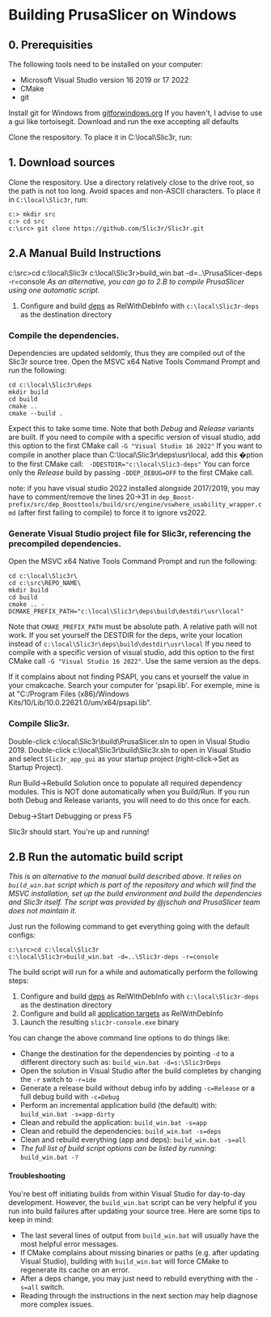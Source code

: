 # Building PrusaSlicer on Windows


## 0. Prerequisities

The following tools need to be installed on your computer:
- Microsoft Visual Studio version 16 2019 or 17 2022
- CMake
- git

Install git for Windows from [gitforwindows.org](https://gitforwindows.org/)
If you haven't, I advise to use a gui like tortoisegit.
Download and run the exe accepting all defaults


Clone the respository.  To place it in C:\local\Slic3r, run:


## 1. Download sources

Clone the respository. Use a directory relatively close to the drive root, so the path is not too long. Avoid spaces and non-ASCII characters. To place it in `C:\local\Slic3r`, run:
```
c:> mkdir src
c:> cd src
c:\src> git clone https://github.com/Slic3r/Slic3r.git
```


## 2.A Manual Build Instructions

c:\src>cd c:\local\Slic3r
c:\local\Slic3r>build_win.bat -d=..\PrusaSlicer-deps -r=console
_As an alternative, you can go to 2.B to compile PrusaSlicer using one automatic script._

1. Configure and build [deps](#compile-the-dependencies) as RelWithDebInfo with `c:\local\Slic3r-deps` as the destination directory
### Compile the dependencies.
Dependencies are updated seldomly, thus they are compiled out of the Slic3r source tree.
Open the MSVC x64 Native Tools Command Prompt and run the following:
```
cd c:\local\Slic3r\deps
mkdir build
cd build
cmake ..
cmake --build .
```
Expect this to take some time. Note that both _Debug_ and _Release_ variants are built.
If you need to compile with a specific version of visual studio, add this option to the first CMake call `-G "Visual Studio 16 2022"`
If you want to compile in another place than C:\local\Slic3r\deps\usr\local, add this �ption to the first CMake call: ` -DDESTDIR="c:\local\Slic3-deps"`
 You can force only the _Release_ build by passing `-DDEP_DEBUG=OFF` to the first CMake call.

note: if you have visual studio 2022 installed alongside 2017/2019, you may have to comment/remove the lines 20->31 in `dep_Boost-prefix/src/dep_Boosttools/build/src/engine/vswhere_usability_wrapper.cmd` (after first failing to compile) to force it to ignore vs2022.

### Generate Visual Studio project file for Slic3r, referencing the precompiled dependencies.
Open the MSVC x64 Native Tools Command Prompt and run the following:
```
cd c:\local\Slic3r\
cd c:\src\REPO_NAME\
mkdir build
cd build
cmake .. -DCMAKE_PREFIX_PATH="c:\local\Slic3r\deps\build\destdir\usr\local"
```

Note that `CMAKE_PREFIX_PATH` must be absolute path. A relative path will not work.
If you set yourself the DESTDIR for the deps, write your location instead of `c:\local\Slic3r\deps\build\destdir\usr\local`
If you need to compile with a specific version of visual studio, add this option to the first CMake call `-G "Visual Studio 16 2022"`. Use the same version as the deps.

If it complains about not finding PSAPI, you cans et yourself the value in your cmakcache. Search your computer for 'psapi.lib'. For exemple, mine is at "C:/Program Files (x86)/Windows Kits/10/Lib/10.0.22621.0/um/x64/psapi.lib".

### Compile Slic3r. 

Double-click c:\local\Slic3r\build\PrusaSlicer.sln to open in Visual Studio 2019.
Double-click c:\local\Slic3r\build\Slic3r.sln to open in Visual Studio and select `Slic3r_app_gui` as your startup project (right-click->Set as Startup Project).

Run Build->Rebuild Solution once to populate all required dependency modules. This is NOT done automatically when you Build/Run. If you run both Debug and Release variants, you will need to do this once for each.

Debug->Start Debugging or press F5

Slic3r should start. You're up and running!




## 2.B Run the automatic build script

_This is an alternative to the manual build described above. It relies on `build_win.bat` script which is part of the repository and which will find the MSVC installation, set up the build environment and build the dependencies and Slic3r itself. The script was provided by @jschuh and PrusaSlicer team does not maintain it._

Just run the following command to get everything going with the default configs:

```
c:\src>cd c:\local\Slic3r
c:\local\Slic3r>build_win.bat -d=..\Slic3r-deps -r=console
```

The build script will run for a while and automatically perform the following steps:
1. Configure and build [deps](#compile-the-dependencies) as RelWithDebInfo with `c:\local\Slic3r-deps` as the destination directory
2. Configure and build all [application targets](#compile-slic3r) as RelWithDebInfo
3. Launch the resulting `slic3r-console.exe` binary

You can change the above command line options to do things like:
* Change the destination for the dependencies by pointing `-d` to a different directory such as: `build_win.bat -d=s:\Slic3rDeps`
* Open the solution in Visual Studio after the build completes by changing the `-r` switch to `-r=ide`
* Generate a release build without debug info by adding `-c=Release` or a full debug build with `-c=Debug`
* Perform an incremental application build (the default) with: `build_win.bat -s=app-dirty`
* Clean and rebuild the application: `build_win.bat -s=app`
* Clean and rebuild the dependencies: `build_win.bat -s=deps`
* Clean and rebuild everything (app and deps): `build_win.bat -s=all`
* _The full list of build script options can be listed by running:_ `build_win.bat -?`

#### Troubleshooting

You're best off initiating builds from within Visual Studio for day-to-day development. However, the `build_win.bat` script can be very helpful if you run into build failures after updating your source tree. Here are some tips to keep in mind:
* The last several lines of output from `build_win.bat` will usually have the most helpful error messages.
* If CMake complains about missing binaries or paths (e.g. after updating Visual Studio), building with `build_win.bat` will force CMake to regenerate its cache on an error.
* After a deps change, you may just need to rebuild everything with the `-s=all` switch.
* Reading through the instructions in the next section may help diagnose more complex issues.

